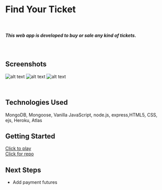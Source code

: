 # Find Your Ticket
​
##### This web app is developed to buy or sale any kind of tickets. 
​
## Screenshots
​![alt text](https://i.imgur.com/lAZpz8n.jpg "Logo Title Text 1")
​![alt text](https://i.imgur.com/qFJ4AFI.jpg "Logo Title Text 1")
​![alt text](https://i.imgur.com/kUNHEiT.jpg "Logo Title Text 1")

​
## Technologies Used
MongoDB, Mongoose, Vanilla JavaScript, node.js, express,HTML5, CSS, ejs, Heroku, Atlas
​
## Getting Started

​[Click to play](https://find-your-event.herokuapp.com/) <br>
​[Click for repo](https://https://github.com/Amir9499-99/Find-Your-Event/)

## Next Steps
- Add payment futures
